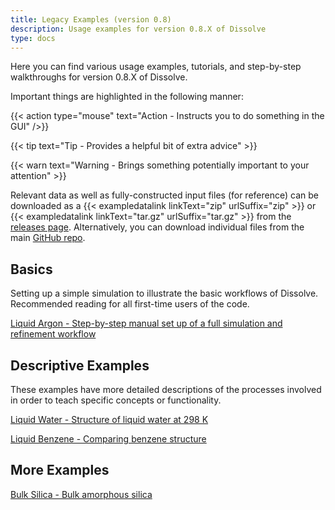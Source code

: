 ```yaml
---
title: Legacy Examples (version 0.8)
description: Usage examples for version 0.8.X of Dissolve
type: docs
---
```


Here you can find various usage examples, tutorials, and step-by-step walkthroughs for version 0.8.X of Dissolve.

Important things are highlighted in the following manner:

{{< action type="mouse" text="Action - Instructs you to do something in the GUI" />}}

{{< tip text="Tip - Provides a helpful bit of extra advice" >}}

{{< warn text="Warning - Brings something potentially important to your attention" >}}

Relevant data as well as fully-constructed input files (for reference) can be downloaded as a {{< exampledatalink linkText="zip" urlSuffix="zip" >}} or {{< exampledatalink linkText="tar.gz" urlSuffix="tar.gz" >}} from the [releases page](https://github.com/disorderedmaterials/dissolve/releases). Alternatively, you can download individual files from the main [GitHub repo](https://github.com/disorderedmaterials/dissolve/tree/develop/examples).

## Basics

Setting up a simple simulation to illustrate the basic workflows of Dissolve. Recommended reading for all first-time users of the code.

[Liquid Argon - Step-by-step manual set up of a full simulation and refinement workflow](argon/)

## Descriptive Examples

These examples have more detailed descriptions of the processes involved in order to teach specific concepts or functionality.

[Liquid Water - Structure of liquid water at 298 K](water/)

[Liquid Benzene - Comparing benzene structure](benzene/)

## More Examples

[Bulk Silica - Bulk amorphous silica](silica_bulk/)
